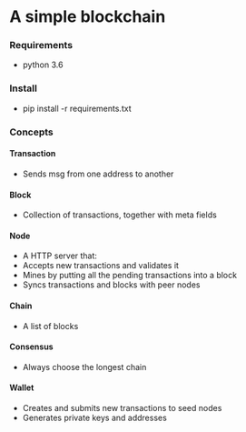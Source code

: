 # A simple blockchain

### Requirements
* python 3.6

### Install
* pip install -r requirements.txt


### Concepts
#### Transaction
* Sends msg from one address to another

#### Block
* Collection of transactions, together with meta fields

#### Node
* A HTTP server that:
* Accepts new transactions and validates it
* Mines by putting all the pending transactions into a block
* Syncs transactions and blocks with peer nodes

#### Chain
* A list of blocks

#### Consensus
* Always choose the longest chain

#### Wallet
* Creates and submits new transactions to seed nodes
* Generates private keys and addresses
